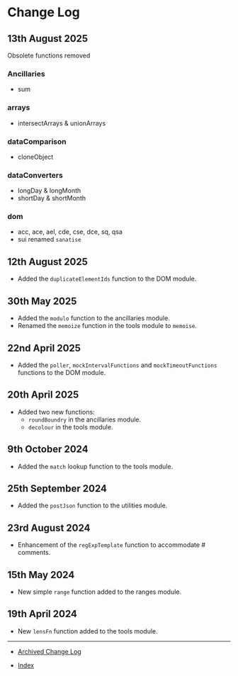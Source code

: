 # Change Log

## 13th August 2025

Obsolete functions removed

### Ancillaries

- sum

### arrays

- intersectArrays & unionArrays

### dataComparison

- cloneObject

### dataConverters

- longDay & longMonth
- shortDay & shortMonth

### dom

- acc, ace, ael, cde, cse, dce, sq, qsa
- sui renamed `sanatise`

## 12th August 2025

- Added the `duplicateElementIds` function to the DOM module.

## 30th May 2025

- Added the `modulo` function to the ancillaries module.
- Renamed the `memoize` function in the tools module to `memoise`.

## 22nd April 2025

- Added the `poller`, `mockIntervalFunctions` and `mockTimeoutFunctions` functions to the DOM module.

## 20th April 2025

- Added two new functions:
  - `roundBoundry` in the ancillaries module.
  - `decolour` in the tools module.

## 9th October 2024

- Added the `match` lookup function to the tools module.

## 25th September 2024

- Added the `postJson` function to the utilities module.

## 23rd August 2024

- Enhancement of the `regExpTemplate` function to accommodate # comments.

## 15th May 2024

- New simple `range` function added to the ranges module.

## 19th April 2024

- New `lensFn` function added to the tools module.

---

- [Archived Change Log](archivedLog.md)

- [Index](README.md)
